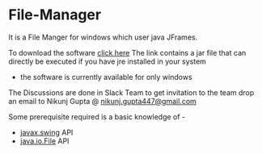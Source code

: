# File-Manager
It is a File Manger for windows which user java JFrames.

To download the software [click here](https://drive.google.com/uc?export=download&id=0B16zR0Sm3nlbcGtLeVN2NXRId0E)
  The link contains a jar file that can directly be executed if you have jre installed in your system
  
  * the software is currently available for only windows

The Discussions are done in Slack Team
  to get invitation to the team drop an email to
  <a name="name"></a>Nikunj Gupta @ <nikunj.gupta447@gmail.com>

Some prerequisite required is a basic knowledge of - 
  * [javax.swing](https://docs.oracle.com/javase/7/docs/api/javax/swing/package-summary.html) API
  * [java.io.File](https://docs.oracle.com/javase/7/docs/api/java/io/File.html) API
